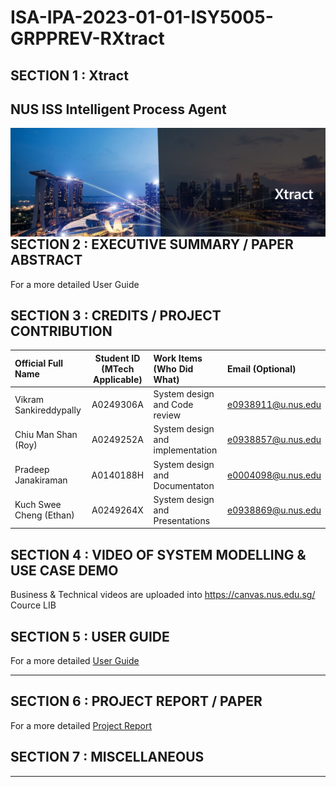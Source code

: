 ﻿# ISA-IPA-2023-01-01-ISY5005-GRPPREV-RXtract

## SECTION 1 : Xtract
## NUS ISS Intelligent Process Agent
<img src="Images/xtract.png"
     style="float: left; margin-right: 0px;" />

<br>


## SECTION 2 : EXECUTIVE SUMMARY / PAPER ABSTRACT

For a more detailed User Guide

## SECTION 3 : CREDITS / PROJECT CONTRIBUTION

| Official Full Name  | Student ID (MTech Applicable)  | Work Items (Who Did What) | Email (Optional) |
| :------------ |:---------------:| :-----| :-----|
| Vikram Sankireddypally | A0249306A | System design and Code review | e0938911@u.nus.edu |
| Chiu Man Shan (Roy) | A0249252A | System design and implementation | e0938857@u.nus.edu |
 | Pradeep Janakiraman | A0140188H | System design and Documentaton | e0004098@u.nus.edu |
| Kuch Swee Cheng (Ethan)| A0249264X | System design and Presentations | e0938869@u.nus.edu |
## SECTION 4 : VIDEO OF SYSTEM MODELLING & USE CASE DEMO

Business & Technical videos are uploaded into https://canvas.nus.edu.sg/ Cource LIB


## SECTION 5 : USER GUIDE


For a more detailed   [User Guide](/ProjectReport)



-----------------------------------------------------------------------------------------------------

## SECTION 6 : PROJECT REPORT / PAPER

For a more detailed [Project Report](/ProjectReport)


## SECTION 7 : MISCELLANEOUS

-----
